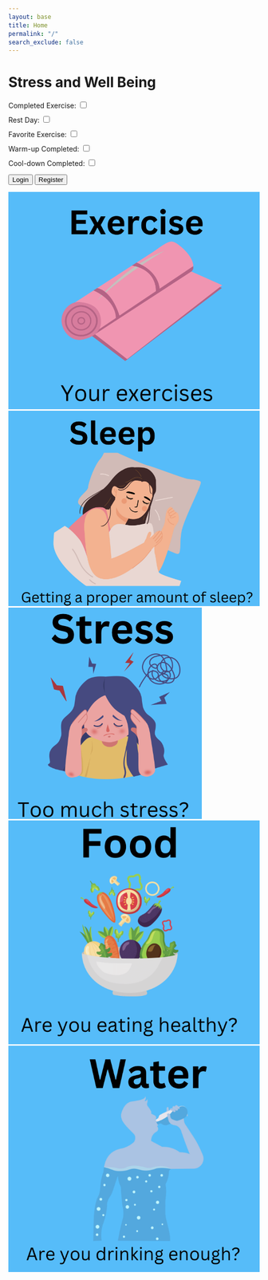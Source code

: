 ```yaml
---
layout: base
title: Home
permalink: "/"
search_exclude: false
---
```

<html lang="en">
  <style>
    /* CSS for styling purposes (optional) */
    .feature {
      margin-bottom: 10px;
    }
  </style>
  <h1>Stress and Well Being</h1>
  
  <!-- Feature: Completed Exercise -->
  <div class="feature">
    <label for="completedExercise">Completed Exercise:</label>
    <input type="checkbox" id="completedExercise">
  </div>

  <!-- Feature: Rest Day -->
  <div class="feature">
    <label for="restDay">Rest Day:</label>
    <input type="checkbox" id="restDay">
  </div>

  <!-- Feature: Favorite Exercise -->
  <div class="feature">
    <label for="favoriteExercise">Favorite Exercise:</label>
    <input type="checkbox" id="favoriteExercise">
  </div>

  <!-- Feature: Warm-up Completed -->
  <div class="feature">
    <label for="warmupCompleted">Warm-up Completed:</label>
    <input type="checkbox" id="warmupCompleted">
  </div>

  <!-- Feature: Cool-down Completed -->
  <div class="feature">
    <label for="cooldownCompleted">Cool-down Completed:</label>
    <input type="checkbox" id="cooldownCompleted">
  </div>

  <script>
    // JavaScript to handle binary features (id)
    const completedExerciseCheckbox = document.getElementById('completedExercise');
    const restDayCheckbox = document.getElementById('restDay');
    const favoriteExerciseCheckbox = document.getElementById('favoriteExercise');
    const warmupCompletedCheckbox = document.getElementById('warmupCompleted');
    const cooldownCompletedCheckbox = document.getElementById('cooldownCompleted');
    // Event listeners for checkboxes
    completedExerciseCheckbox.addEventListener('change', () => {
    if (completedExerciseCheckbox.checked) {
      // If 'Completed Exercise' is checked, uncheck 'Rest Day'
      restDayCheckbox.checked = false;
    }
  });
    restDayCheckbox.addEventListener('change', () => {
      if (restDayCheckbox.checked) {
        // If 'Rest Day' is checked, uncheck 'Completed Exercise'
        completedExerciseCheckbox.checked = false;
      }
    });

    favoriteExerciseCheckbox.addEventListener('change', () => {
    });

    warmupCompletedCheckbox.addEventListener('change', () => {
    });

    cooldownCompletedCheckbox.addEventListener('change', () => {
    });
 </script>
  <a href="https://jplip.github.io/frontTri2/login/"><button class="btn">Login</button></a>
    <a href="https://jplip.github.io/frontTri2/Register/"><button class="btn">Register</button></a>
    <div class="top-container">
        <div class="element">
            <a href="https://jplip.github.io/frontTri2/exercise/">
        <img src="images/ExerciseHome.png">
            </a>
        </div>
        <div class="element">
            <a href="https://jplip.github.io/frontTri2/sleep/">
        <img src="images/SleepHome.png">
            </a>
        </div>
    </div>
    <div class="bottom-container">
        <div class="element">
            <a href="https://jplip.github.io/frontTri2/stress/">
        <img src="images/LessBlurryStress.png">
            </a>
        </div>
        <div class="element">
            <a href="https://jplip.github.io/frontTri2/food/">
        <img src="images/FoodHome.png">
            </a>
        </div>
        <div class="element">
            <a href="https://jplip.github.io/frontTri2/water/">
        <img src="images/WaterHome.png">
            </a>
        </div>
    </div>
</html>